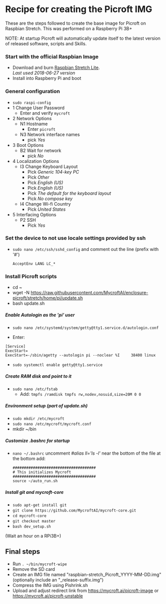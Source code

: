 # Recipe for creating the Picroft IMG

These are the steps followed to create the base image for Picroft on Raspbian Stretch.  This was performed on a Raspberry Pi 3B+

NOTE: At startup Picroft will automatically update itself to the latest version of released software, scripts and Skills.


### Start with the official Raspbian Image
* Download and burn [Raspbian Stretch Lite](https://downloads.raspberrypi.org/raspbian_lite_latest).
  <br>_Last used 2018-06-27 version_
* Install into Raspberry Pi and boot

### General configuration
  - ```sudo raspi-config```
  - 1 Change User Password
      - Enter and verify ```mycroft```
  - 2 Network Options
      - N1 Hostname
        - Enter ```picroft```
      - N3 Network interface names
        - pick *Yes*
  - 3 Boot Options
      - B2 Wait for network
        - pick *No*
  - 4 Localization Options
      - I3 Change Keyboard Layout
          - Pick *Generic 104-key PC*
          - Pick *Other*
          - Pick *English (US)*
          - Pick *English (US)*
          - Pick *The default for the keyboard layout*
          - Pick *No compose key*
      - I4 Change Wi-fi Country
          - Pick *United States*
  - 5 Interfacing Options
      - P2 SSH
          - Pick *Yes*

### Set the device to not use locale settings provided by ssh
* ```sudo nano /etc/ssh/sshd_config``` and comment out the line (prefix with '#')
  ```
  AcceptEnv LANG LC_*
  ```

### Install Picroft scripts
* cd ~
* wget -N https://raw.githubusercontent.com/MycroftAI/enclosure-picroft/stretch/home/pi/update.sh
* bash update.sh

##### Enable Autologin as the 'pi' user

* ```sudo nano /etc/systemd/system/getty@tty1.service.d/autologin.conf```

* Enter:
```
[Service]
ExecStart=
ExecStart=-/sbin/agetty --autologin pi --noclear %I     38400 linux
```

* ```sudo systemctl enable getty@tty1.service```

##### Create RAM disk and point to it
  - ```sudo nano /etc/fstab```
    - Add: ```tmpfs /ramdisk tmpfs rw,nodev,nosuid,size=20M 0 0```
   

##### Environment setup (part of update.sh)

* ```sudo mkdir /etc/mycroft```
* ```sudo nano /etc/mycroft/mycroft.conf```
* mkdir ~/bin

##### Customize .bashrc for startup
* ```nano ~/.bashrc```
   uncomment *#alias ll='ls -l'* near the bottom of the file
   at the bottom add:
   ```
   #####################################
   # This initializes Mycroft
   #####################################
   source ~/auto_run.sh
   ```

##### Install git and mycroft-core
* ```sudo apt-get install git```
* ```git clone https://github.com/MycroftAI/mycroft-core.git```
* ```cd mycroft-core```
* ```git checkout master```
* ```bash dev_setup.sh```

(Wait an hour on a RPi3B+)

## Final steps
* Run ```. ~/bin/mycroft-wipe```
* Remove the SD card
* Create an IMG file named "raspbian-stretch_Picroft_YYYY-MM-DD.img" (optionally include an "_release-suffix.img")
* Compress the IMG using Pishrink.sh
* Upload and adjust redirect link from https://mycroft.ai/picroft-image or https://mycroft.ai/picroft-unstable


